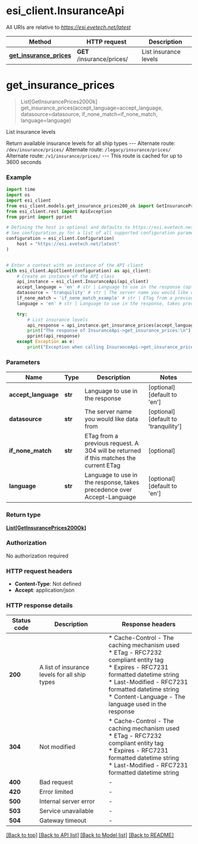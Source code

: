 # esi_client.InsuranceApi

All URIs are relative to *https://esi.evetech.net/latest*

Method | HTTP request | Description
------------- | ------------- | -------------
[**get_insurance_prices**](InsuranceApi.md#get_insurance_prices) | **GET** /insurance/prices/ | List insurance levels


# **get_insurance_prices**
> List[GetInsurancePrices200Ok] get_insurance_prices(accept_language=accept_language, datasource=datasource, if_none_match=if_none_match, language=language)

List insurance levels

Return available insurance levels for all ship types  --- Alternate route: `/dev/insurance/prices/`  Alternate route: `/legacy/insurance/prices/`  Alternate route: `/v1/insurance/prices/`  --- This route is cached for up to 3600 seconds

### Example


```python
import time
import os
import esi_client
from esi_client.models.get_insurance_prices200_ok import GetInsurancePrices200Ok
from esi_client.rest import ApiException
from pprint import pprint

# Defining the host is optional and defaults to https://esi.evetech.net/latest
# See configuration.py for a list of all supported configuration parameters.
configuration = esi_client.Configuration(
    host = "https://esi.evetech.net/latest"
)


# Enter a context with an instance of the API client
with esi_client.ApiClient(configuration) as api_client:
    # Create an instance of the API class
    api_instance = esi_client.InsuranceApi(api_client)
    accept_language = 'en' # str | Language to use in the response (optional) (default to 'en')
    datasource = 'tranquility' # str | The server name you would like data from (optional) (default to 'tranquility')
    if_none_match = 'if_none_match_example' # str | ETag from a previous request. A 304 will be returned if this matches the current ETag (optional)
    language = 'en' # str | Language to use in the response, takes precedence over Accept-Language (optional) (default to 'en')

    try:
        # List insurance levels
        api_response = api_instance.get_insurance_prices(accept_language=accept_language, datasource=datasource, if_none_match=if_none_match, language=language)
        print("The response of InsuranceApi->get_insurance_prices:\n")
        pprint(api_response)
    except Exception as e:
        print("Exception when calling InsuranceApi->get_insurance_prices: %s\n" % e)
```



### Parameters


Name | Type | Description  | Notes
------------- | ------------- | ------------- | -------------
 **accept_language** | **str**| Language to use in the response | [optional] [default to &#39;en&#39;]
 **datasource** | **str**| The server name you would like data from | [optional] [default to &#39;tranquility&#39;]
 **if_none_match** | **str**| ETag from a previous request. A 304 will be returned if this matches the current ETag | [optional] 
 **language** | **str**| Language to use in the response, takes precedence over Accept-Language | [optional] [default to &#39;en&#39;]

### Return type

[**List[GetInsurancePrices200Ok]**](GetInsurancePrices200Ok.md)

### Authorization

No authorization required

### HTTP request headers

 - **Content-Type**: Not defined
 - **Accept**: application/json

### HTTP response details

| Status code | Description | Response headers |
|-------------|-------------|------------------|
**200** | A list of insurance levels for all ship types |  * Cache-Control - The caching mechanism used <br>  * ETag - RFC7232 compliant entity tag <br>  * Expires - RFC7231 formatted datetime string <br>  * Last-Modified - RFC7231 formatted datetime string <br>  * Content-Language - The language used in the response <br>  |
**304** | Not modified |  * Cache-Control - The caching mechanism used <br>  * ETag - RFC7232 compliant entity tag <br>  * Expires - RFC7231 formatted datetime string <br>  * Last-Modified - RFC7231 formatted datetime string <br>  |
**400** | Bad request |  -  |
**420** | Error limited |  -  |
**500** | Internal server error |  -  |
**503** | Service unavailable |  -  |
**504** | Gateway timeout |  -  |

[[Back to top]](#) [[Back to API list]](../README.md#documentation-for-api-endpoints) [[Back to Model list]](../README.md#documentation-for-models) [[Back to README]](../README.md)

